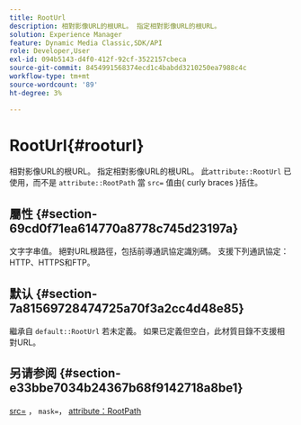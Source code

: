 ```yaml
---
title: RootUrl
description: 相對影像URL的根URL。 指定相對影像URL的根URL。
solution: Experience Manager
feature: Dynamic Media Classic,SDK/API
role: Developer,User
exl-id: 094b5143-d4f0-412f-92cf-3522157cbeca
source-git-commit: 8454991568374ecd1c4babdd3210250ea7988c4c
workflow-type: tm+mt
source-wordcount: '89'
ht-degree: 3%

---
```


# RootUrl{#rooturl}

相對影像URL的根URL。 指定相對影像URL的根URL。 此`attribute::RootUrl` 已使用，而不是 `attribute::RootPath` 當 `src=` 值由{ curly braces }括住。

## 屬性 {#section-69cd0f71ea614770a8778c745d23197a}

文字字串值。 絕對URL根路徑，包括前導通訊協定識別碼。 支援下列通訊協定：HTTP、HTTPS和FTP。

## 默认 {#section-7a81569728474725a70f3a2cc4d48e85}

繼承自 `default::RootUrl` 若未定義。 如果已定義但空白，此材質目錄不支援相對URL。

## 另请参阅 {#section-e33bbe7034b24367b68f9142718a8be1}

[src=](../../../../../ir-api/http-protocol/image-rendering-api-ref/c-ir-http-protocol-ref/c-ir-http-protocol-command-reference/r-ir-src.md#reference-62c98abad22149d68d405ed6aaff8272) ， `mask=`， [attribute：RootPath](../../../../../ir-api/material-cat/image-rendering-api-ref/c-ir-material-catalog/c-ir-attributes-reference/r-ir-rootpath.md#reference-a4d7c96b62e14fcbad1740c702f160f3)

